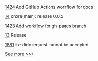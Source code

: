 
[1424](https://github.com/hyperledger/caliper/pull/1424) Add GitHub Actions workflow for docs

[14](https://github.com/hyperledger-labs/weft/pull/14) chore(main): release 0.0.5

[1423](https://github.com/hyperledger/caliper/pull/1423) Add workflow for gh-pages branch

[13](https://github.com/hyperledger-labs/weft/pull/13) Release

[1881](https://github.com/hyperledger/aries-cloudagent-python/pull/1881) fix: didx request cannot be accepted


[See more >>>](https://start-here.hyperledger.org/pull-requests)
